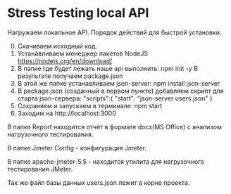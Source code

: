# Stress Testing local API
 
Нагружаем локальное API. Порядок действий для быстрой установки.

0. Скачиваем исходный код.
1. Устанавливаем менеджер пакетов NodeJS https://nodejs.org/en/download/ 
1. В папке где будет лежать наше api выполнить:
npm init -y
В результате получаем package.json
2. В этой же папке устанавливаем json-server:
npm install json-server
3. В package.json (созданный в первом пункте) добавляем скрипт для старта json-сервера:
"scripts":{
    "start": "json-server users.json"
  }
4. Сохраняем и запускаем в терминале:
npm start
5. Заходим на http://localhost:3000

В папке Report находится отчёт в формате docx(MS Office) с анализом нагрузочного тестирования.

В папке Jmeter Config - конфигурация Jmeter.

В папке apache-jmeter-5.5 - находится утилита для нагрузочного тестирования JMeter.

Так же файл базы данных users.json лежит в корне проекта.

